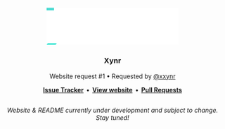 <div align="center">
  <br>
  <img src="/assets/images/brand/xynr.gif" width="300">
  <h3>Xynr</h3>
  <p>Website request #1 • Requested by <a href="https://github.com/xxynr">@xxynr</a></p>
  <p><strong>
    <a href="https://github.com/webschemer/xynr/issues">Issue Tracker</a>
    &nbsp;•&nbsp;
    <a href="https://webschemer.github.io/xynr">View website</a>
    &nbsp;•&nbsp;
    <a href="https://github.com/webschemer/xynr/pulls">Pull Requests</a>
  </strong><p>
  <h2></h2>
  <p><em>Website & README currently under development and subject to change. Stay tuned!</em></p>
</div>
